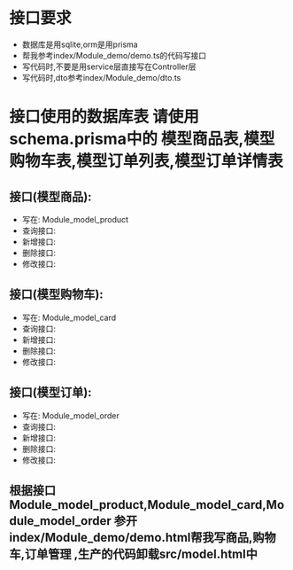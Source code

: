 # 接口要求
- 数据库是用sqlite,orm是用prisma
- 帮我参考index/Module_demo/demo.ts的代码写接口
- 写代码时,不要是用service层直接写在Controller层
- 写代码时,dto参考index/Module_demo/dto.ts

# 接口使用的数据库表 请使用 schema.prisma中的 模型商品表,模型购物车表,模型订单列表,模型订单详情表

## 接口(模型商品):
- 写在: Module_model_product
- 查询接口:
- 新增接口: 
- 删除接口: 
- 修改接口: 



## 接口(模型购物车):
- 写在: Module_model_card
- 查询接口:
- 新增接口: 
- 删除接口: 
- 修改接口: 



## 接口(模型订单):
- 写在: Module_model_order
- 查询接口:
- 新增接口: 
- 删除接口: 
- 修改接口: 




## 根据接口 Module_model_product,Module_model_card,Module_model_order 参开index/Module_demo/demo.html帮我写商品,购物车,订单管理 ,生产的代码卸载src/model.html中

